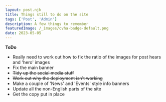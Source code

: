 ```yaml
---
layout: post.njk
title: Things still to do on the site
tags: ['Post', 'Admin']
description: A few things to remember
featuredImage: /_images/cvha-badge-default.png
date: 2023-05-05
---
```


**ToDo**

* Really need to work out how to fix the ratio of the images for post hears and 'hero' images
* Fix the main banner
* ~~Tidy up the social media stuff~~
* ~~Work out why the deployment isn't working~~
* Make a couple of 'News' and 'Events' style info banners
* Update all the non-English parts of the site
* Get the copy put in place
